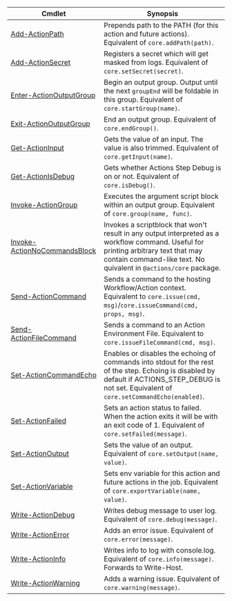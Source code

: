 | Cmdlet | Synopsis |
|-|-|
| [Add-ActionPath](Add-ActionPath.md) | Prepends path to the PATH (for this action and future actions). Equivalent of `core.addPath(path)`. |
| [Add-ActionSecret](Add-ActionSecret.md) | Registers a secret which will get masked from logs. Equivalent of `core.setSecret(secret)`. |
| [Enter-ActionOutputGroup](Enter-ActionOutputGroup.md) | Begin an output group. Output until the next `groupEnd` will be foldable in this group. Equivalent of `core.startGroup(name)`. |
| [Exit-ActionOutputGroup](Exit-ActionOutputGroup.md) | End an output group. Equivalent of `core.endGroup()`. |
| [Get-ActionInput](Get-ActionInput.md) | Gets the value of an input. The value is also trimmed. Equivalent of `core.getInput(name)`. |
| [Get-ActionIsDebug](Get-ActionIsDebug.md) | Gets whether Actions Step Debug is on or not. Equivalent of `core.isDebug()`. |
| [Invoke-ActionGroup](Invoke-ActionGroup.md) | Executes the argument script block within an output group. Equivalent of `core.group(name, func)`. |
| [Invoke-ActionNoCommandsBlock](Invoke-ActionNoCommandsBlock.md) | Invokes a scriptblock that won't result in any output interpreted as a workflow command. Useful for printing arbitrary text that may contain command-like text. No quivalent in `@actions/core` package. |
| [Send-ActionCommand](Send-ActionCommand.md) | Sends a command to the hosting Workflow/Action context. Equivalent to `core.issue(cmd, msg)`/`core.issueCommand(cmd, props, msg)`. |
| [Send-ActionFileCommand](Send-ActionFileCommand.md) | Sends a command to an Action Environment File. Equivalent to `core.issueFileCommand(cmd, msg)`. |
| [Set-ActionCommandEcho](Set-ActionCommandEcho.md) | Enables or disables the echoing of commands into stdout for the rest of the step. Echoing is disabled by default if ACTIONS_STEP_DEBUG is not set. Equivalent of `core.setCommandEcho(enabled)`. |
| [Set-ActionFailed](Set-ActionFailed.md) | Sets an action status to failed. When the action exits it will be with an exit code of 1. Equivalent of `core.setFailed(message)`. |
| [Set-ActionOutput](Set-ActionOutput.md) | Sets the value of an output. Equivalent of `core.setOutput(name, value)`. |
| [Set-ActionVariable](Set-ActionVariable.md) | Sets env variable for this action and future actions in the job. Equivalent of `core.exportVariable(name, value)`. |
| [Write-ActionDebug](Write-ActionDebug.md) | Writes debug message to user log. Equivalent of `core.debug(message)`. |
| [Write-ActionError](Write-ActionError.md) | Adds an error issue. Equivalent of `core.error(message)`. |
| [Write-ActionInfo](Write-ActionInfo.md) | Writes info to log with console.log. Equivalent of `core.info(message)`. Forwards to Write-Host. |
| [Write-ActionWarning](Write-ActionWarning.md) | Adds a warning issue. Equivalent of `core.warning(message)`. |
